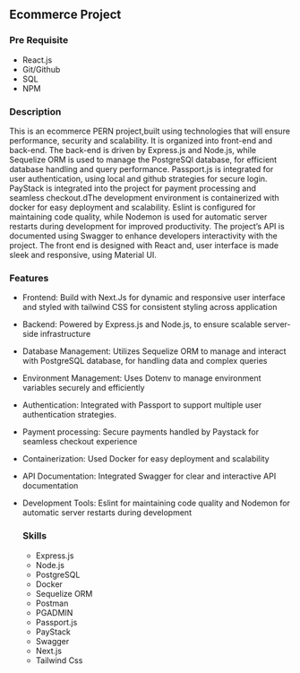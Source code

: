 ## Ecommerce Project
### Pre Requisite

- React.js
- Git/Github
- SQL
- NPM

### Description

This is an ecommerce PERN project,built using technologies that will ensure performance, 
security and scalability. It is organized into front-end and back-end.  The back-end is 
driven by Express.js and Node.js, while Sequelize ORM is used to manage the PostgreSQl database, 
for efficient database handling and query performance. Passport.js is integrated for user  authentication, 
using local and github strategies for secure login. PayStack is integrated into the project for payment processing and
seamless checkout.dThe development environment is containerized with docker for easy deployment and scalability.
Eslint is configured for maintaining code quality, while Nodemon is used for automatic server restarts during 
development for improved productivity. The project’s API is documented using Swagger to enhance developers interactivity with the project. 
The front end  is designed with React and, user interface is made sleek and responsive, using Material UI.

### Features

- Frontend: Build with Next.Js for dynamic and responsive user interface and styled with tailwind CSS for consistent styling across application
- Backend:  Powered by Express.js and Node.js, to ensure scalable server-side infrastructure
- Database Management: Utilizes Sequelize ORM to manage and interact with PostgreSQL database, for handling data and complex queries
- Environment Management: Uses Dotenv to manage environment variables securely and efficiently
- Authentication: Integrated with Passport to support multiple user authentication strategies.
- Payment processing:  Secure payments handled by Paystack for seamless checkout experience
- Containerization: Used Docker for easy deployment and scalability
- API Documentation: Integrated Swagger for clear and interactive API documentation
- Development Tools: Eslint for maintaining code quality and Nodemon for automatic server restarts during development

  ### Skills
  - Express.js
  - Node.js
  - PostgreSQL
  - Docker
  - Sequelize ORM
  - Postman
  - PGADMIN
  - Passport.js
  - PayStack
  - Swagger
  - Next.js
  - Tailwind Css
    

  

